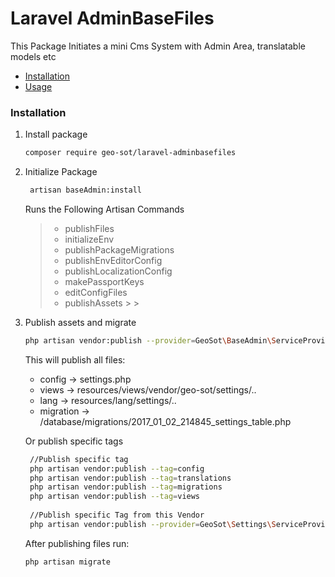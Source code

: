 # Laravel AdminBaseFiles
This Package Initiates a mini Cms System with Admin Area, translatable models etc



* [Installation](#installation)
* [Usage](#usage)

### Installation

1. Install package

    ```bash
    composer require geo-sot/laravel-adminbasefiles
    ```
2. Initialize Package

    ```bash
     artisan baseAdmin:install
    ```
    Runs the Following Artisan Commands
    
    > - publishFiles
    > - initializeEnv
    > - publishPackageMigrations
    > - publishEnvEditorConfig
    > - publishLocalizationConfig
    > - makePassportKeys
    > - editConfigFiles
    > - publishAssets                                                                                                                          >
                                                                                                                          >



3. Publish assets and migrate

     ```bash
     php artisan vendor:publish --provider=GeoSot\BaseAdmin\ServiceProvider     
      ```
      
      This will publish all files:
      * config -> settings.php
      * views -> resources/views/vendor/geo-sot/settings/..
      * lang -> resources/lang/settings/..
      * migration -> /database/migrations/2017_01_02_214845_settings_table.php
             
     Or publish specific tags

    ```bash
     //Publish specific tag
     php artisan vendor:publish --tag=config
     php artisan vendor:publish --tag=translations
     php artisan vendor:publish --tag=migrations
     php artisan vendor:publish --tag=views
     
     //Publish specific Tag from this Vendor
     php artisan vendor:publish --provider=GeoSot\Settings\ServiceProvider --tag=config  
 
     ```
     
     After publishing files run:
     
     ```bash
     php artisan migrate
      ```
 
